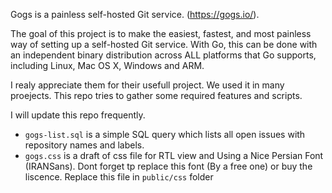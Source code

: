 Gogs is a painless self-hosted Git service. (https://gogs.io/). 

The goal of this project is to make the easiest, fastest,
 and most painless way of setting up a self-hosted Git service.
 With Go, this can be done with an independent binary distribution 
 across ALL platforms that Go supports, including Linux, Mac OS X, Windows and ARM.

 
I realy appreciate them for their usefull project. We used it in many proejects. 
This repo tries to gather some required features and scripts.

I will update this repo frequently.

 - `gogs-list.sql` is a simple SQL query which lists all open issues with repository names and labels.
 - `gogs.css` is a draft of css file for RTL view and Using a Nice Persian Font (IRANSans).
		Dont forget tp replace this font (By a free one) or buy the liscence. Replace this file in `public/css` folder